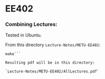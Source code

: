 # EE402

### Combining Lectures:

Tested in Ubuntu.

From this directory `Lecture-Notes/METU-EE402`:

```sudo apt-get install make qpdf
make```

Resulting pdf will be in this directory:

`Lecture-Notes/METU-EE402/AllLectures.pdf`
